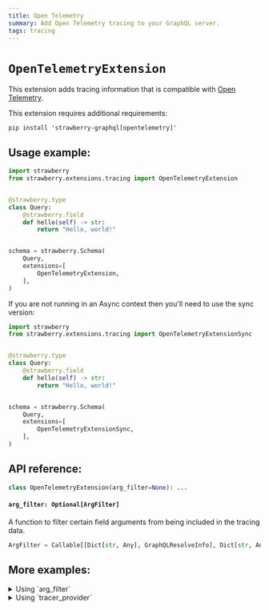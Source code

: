 ```yaml
---
title: Open Telemetry
summary: Add Open Telemetry tracing to your GraphQL server.
tags: tracing
---
```


# `OpenTelemetryExtension`

This extension adds tracing information that is compatible with
[Open Telemetry](https://opentelemetry.io/).

<Note>

This extension requires additional requirements:

```shell
pip install 'strawberry-graphql[opentelemetry]'
```

</Note>

## Usage example:

```python
import strawberry
from strawberry.extensions.tracing import OpenTelemetryExtension


@strawberry.type
class Query:
    @strawberry.field
    def hello(self) -> str:
        return "Hello, world!"


schema = strawberry.Schema(
    Query,
    extensions=[
        OpenTelemetryExtension,
    ],
)
```

<Note>

If you are not running in an Async context then you'll need to use the sync
version:

```python
import strawberry
from strawberry.extensions.tracing import OpenTelemetryExtensionSync


@strawberry.type
class Query:
    @strawberry.field
    def hello(self) -> str:
        return "Hello, world!"


schema = strawberry.Schema(
    Query,
    extensions=[
        OpenTelemetryExtensionSync,
    ],
)
```

</Note>

## API reference:

```python
class OpenTelemetryExtension(arg_filter=None): ...
```

#### `arg_filter: Optional[ArgFilter]`

A function to filter certain field arguments from being included in the tracing
data.

```python
ArgFilter = Callable[[Dict[str, Any], GraphQLResolveInfo], Dict[str, Any]]
```

## More examples:

<details>
  <summary>Using `arg_filter`</summary>

```python
import strawberry
from strawberry.extensions.tracing import OpenTelemetryExtensionSync


@strawberry.type
class Query:
    @strawberry.field
    def hello(self) -> str:
        return "Hello, world!"


def arg_filter(kwargs, info):
    filtered_kwargs = {}
    for name, value in kwargs:
        # Never include any arguments called "password"
        if name == "password":
            continue
        filtered_kwargs[name] = value

    return filtered_kwargs


schema = strawberry.Schema(
    Query,
    extensions=[
        OpenTelemetryExtensionSync(
            arg_filter=arg_filter,
        ),
    ],
)
```

</details>

<details>
  <summary>Using `tracer_provider`</summary>

```python
import strawberry
from opentelemetry.trace import TracerProvider
from strawberry.extensions.tracing import OpenTelemetryExtension


@strawberry.type
class Query:
    @strawberry.field
    def hello(self) -> str:
        return "Hello, world!"


class MyTracerProvider(TracerProvider):
    def get_tracer(self, name, version=None, schema_url=None):
        return super().get_tracer(name, version, schema_url)


schema = strawberry.Schema(
    Query,
    extensions=[
        OpenTelemetryExtension(
            tracer_provider=MyTracerProvider(),
        ),
    ],
)
```

</details>
